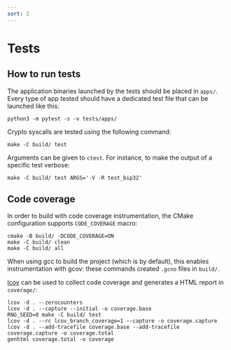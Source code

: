 ```yaml
---
sort: 2
---
```


# Tests

## How to run tests

The application binaries launched by the tests should be placed in `apps/`.
Every type of app tested should have a dedicated test file that can be launched like this:

```shell
python3 -m pytest -s -v tests/apps/
```

Crypto syscalls are tested using the following command:

```shell
make -C build/ test
```

Arguments can be given to `ctest`. For instance, to make the output of a
specific test verbose:

```shell
make -C build/ test ARGS='-V -R test_bip32'
```

## Code coverage

In order to build with code coverage instrumentation, the CMake configuration supports `CODE_COVERAGE` macro:
```shell
cmake -B build/ -DCODE_COVERAGE=ON
make -C build/ clean
make -C build/ all
```

When using gcc to build the project (which is by default), this enables instrumentation with gcov: these commands created `.gcno` files in `build/`.

[lcov](http://ltp.sourceforge.net/coverage/lcov.php) can be used to collect code coverage and generates a HTML report in `coverage/`:
```shell
lcov -d . --zerocounters
lcov -d . --capture --initial -o coverage.base
RNG_SEED=0 make -C build/ test
lcov -d . --rc lcov_branch_coverage=1 --capture -o coverage.capture
lcov -d . --add-tracefile coverage.base --add-tracefile coverage.capture -o coverage.total
genhtml coverage.total -o coverage
```
